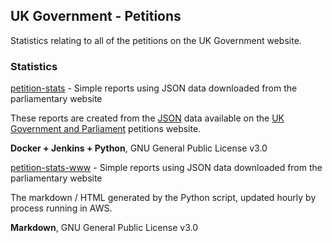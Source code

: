 ## UK Government - Petitions

Statistics relating to all of the petitions on the UK Government website.



### Statistics

[petition-stats](https://github.com/Logiqx/petition-stats) - Simple reports using JSON data downloaded from the parliamentary website

These reports are created from the [JSON](https://petition.parliament.uk/petitions.json) data available on the [UK Government and Parliament](https://petition.parliament.uk/petitions) petitions website.

**Docker + Jenkins + Python**, GNU General Public License v3.0



[petition-stats-www](https://github.com/Logiqx/petition-stats-www) - Simple reports using JSON data downloaded from the parliamentary website

The markdown / HTML generated by the Python script, updated hourly by process running in AWS.

**Markdown**, GNU General Public License v3.0




